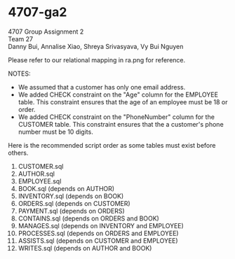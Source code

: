 # 4707-ga2
4707 Group Assignment 2 <br>
Team 27 <br>
Danny Bui, Annalise Xiao, Shreya Srivasyava, Vy Bui Nguyen <br>

Please refer to our relational mapping in ra.png for reference. 

NOTES:
- We assumed that a customer has only one email address. 
- We added CHECK constraint on the "Age" column for the EMPLOYEE table. This constraint ensures that the age of an employee must be 18 or order.
- We added CHECK constraint on the "PhoneNumber" column for the CUSTOMER table. This constraint ensures that the a customer's phone number must be 10 digits.

Here is the recommended script order as some tables must exist before others. <br>
1. CUSTOMER.sql <br>
2. AUTHOR.sql <br>
3. EMPLOYEE.sql <br>
4. BOOK.sql (depends on AUTHOR) <br>
5. INVENTORY.sql (depends on BOOK) <br>
6. ORDERS.sql (depends on CUSTOMER) <br>
7. PAYMENT.sql (depends on ORDERS) <br>
8. CONTAINS.sql (depends on ORDERS and BOOK) <br>
9. MANAGES.sql (depends on INVENTORY and EMPLOYEE) <br>
10. PROCESSES.sql (depends on ORDERS and EMPLOYEE) <br>
11. ASSISTS.sql (depends on CUSTOMER and EMPLOYEE) <br>
12. WRITES.sql (depends on AUTHOR and BOOK) <br>

